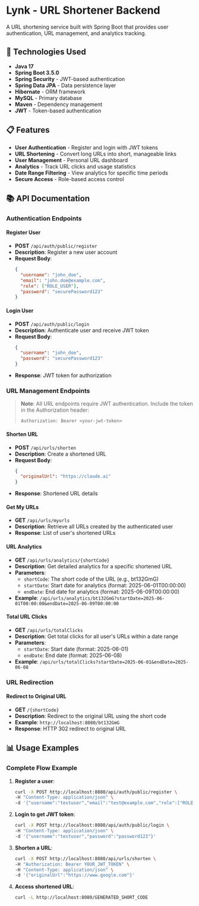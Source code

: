 # Lynk - URL Shortener Backend

A URL shortening service built with Spring Boot that provides user authentication, URL management, and analytics tracking.

## 🚀 Technologies Used

- **Java 17**
- **Spring Boot 3.5.0**
- **Spring Security** - JWT-based authentication
- **Spring Data JPA** - Data persistence layer
- **Hibernate** - ORM framework
- **MySQL** - Primary database
- **Maven** - Dependency management
- **JWT** - Token-based authentication

## 📋 Features

- **User Authentication** - Register and login with JWT tokens
- **URL Shortening** - Convert long URLs into short, manageable links
- **User Management** - Personal URL dashboard
- **Analytics** - Track URL clicks and usage statistics
- **Date Range Filtering** - View analytics for specific time periods
- **Secure Access** - Role-based access control

## 📚 API Documentation

### Authentication Endpoints

#### Register User
- **POST** `/api/auth/public/register`
- **Description**: Register a new user account
- **Request Body**:
  ```json
  {
    "username": "john_doe",
    "email": "john.doe@example.com",
    "role": ["ROLE_USER"],
    "password": "securePassword123"
  }
  ```

#### Login User
- **POST** `/api/auth/public/login`
- **Description**: Authenticate user and receive JWT token
- **Request Body**:
  ```json
  {
    "username": "john_doe",
    "password": "securePassword123"
  }
  ```
- **Response**: JWT token for authorization

### URL Management Endpoints

> **Note**: All URL endpoints require JWT authentication. Include the token in the Authorization header:
> ```
> Authorization: Bearer <your-jwt-token>
> ```

#### Shorten URL
- **POST** `/api/urls/shorten`
- **Description**: Create a shortened URL
- **Request Body**:
  ```json
  {
    "originalUrl": "https://claude.ai"
  }
  ```
- **Response**: Shortened URL details

#### Get My URLs
- **GET** `/api/urls/myurls`
- **Description**: Retrieve all URLs created by the authenticated user
- **Response**: List of user's shortened URLs

#### URL Analytics
- **GET** `/api/urls/analytics/{shortCode}`
- **Description**: Get detailed analytics for a specific shortened URL
- **Parameters**:
  - `shortCode`: The short code of the URL (e.g., bt132GmG)
  - `startDate`: Start date for analytics (format: 2025-06-01T00:00:00)
  - `endDate`: End date for analytics (format: 2025-06-09T00:00:00)
- **Example**: `/api/urls/analytics/bt132GmG?startDate=2025-06-01T00:00:00&endDate=2025-06-09T00:00:00`

#### Total URL Clicks
- **GET** `/api/urls/totalClicks`
- **Description**: Get total clicks for all user's URLs within a date range
- **Parameters**:
  - `startDate`: Start date (format: 2025-06-01)
  - `endDate`: End date (format: 2025-06-08)
- **Example**: `/api/urls/totalClicks?startDate=2025-06-01&endDate=2025-06-08`

### URL Redirection

#### Redirect to Original URL
- **GET** `/{shortCode}`
- **Description**: Redirect to the original URL using the short code
- **Example**: `http://localhost:8080/bt132GmG`
- **Response**: HTTP 302 redirect to original URL


## 📊 Usage Examples

### Complete Flow Example

1. **Register a user**:
   ```bash
   curl -X POST http://localhost:8080/api/auth/public/register \
   -H "Content-Type: application/json" \
   -d '{"username":"testuser","email":"test@example.com","role":["ROLE_USER"],"password":"password123"}'
   ```

2. **Login to get JWT token**:
   ```bash
   curl -X POST http://localhost:8080/api/auth/public/login \
   -H "Content-Type: application/json" \
   -d '{"username":"testuser","password":"password123"}'
   ```

3. **Shorten a URL**:
   ```bash
   curl -X POST http://localhost:8080/api/urls/shorten \
   -H "Authorization: Bearer YOUR_JWT_TOKEN" \
   -H "Content-Type: application/json" \
   -d '{"originalUrl":"https://www.google.com"}'
   ```

4. **Access shortened URL**:
   ```bash
   curl -L http://localhost:8080/GENERATED_SHORT_CODE
   ```
